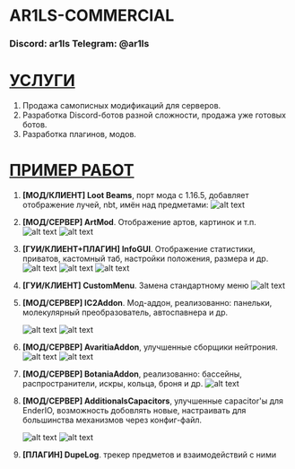 # AR1LS-COMMERCIAL
### Discord: ar1ls Telegram: @ar1ls

# [УСЛУГИ]()
1. Продажа самописных модификаций для серверов.
2. Разработка Discord-ботов разной сложности, продажа уже готовых ботов.
3. Разработка плагинов, модов.
# [ПРИМЕР РАБОТ]()
1. **[МОД/КЛИЕНТ] Loot Beams**, порт мода с 1.16.5, добавляет отображение лучей, nbt, имён над предметами: ![alt text](screenshots/2023-11-11_00.57.4.png)
2. **[МОД/СЕРВЕР] ArtMod**. Отображение артов, картинок и т.п. ![alt text](screenshots/art1.png)  ![alt text](screenshots/art2.png) 
3. **[ГУИ/КЛИЕНТ+ПЛАГИН] InfoGUI**. Отображение статистики, приватов, кастомный таб, настройки положения, размера и др. ![alt text](screenshots/infogui1.png) ![alt text](screenshots/infogui2.png) ![alt text](screenshots/2023-10-30_02.28.33.png)
4. **[ГУИ/КЛИЕНТ] CustomMenu**. Замена стандартному меню ![alt text](screenshots/menu.png)
5. **[МОД/СЕРВЕР] IC2Addon**. Мод-аддон, реализованно: панельки, молекулярный преобразователь, автоспавнера и др.
 
	![alt text](screenshots/ic2addon2.png) 																		![alt text](screenshots/ic2addon.png) 
6. **[МОД/СЕРВЕР] AvaritiaAddon**, улучшенные сборщики нейтрония. ![alt text](screenshots/avaritiaaddon2.png) ![alt text](screenshots/avaritiaaddon.png)
7. **[МОД/СЕРВЕР] BotaniaAddon**, реализованно: бассейны, распространители, искры, кольца, броня и др. ![alt text](screenshots/image.png)
8. **[МОД/СЕРВЕР] AdditionalsCapacitors**, улучшенные capacitor'ы для EnderIO, возможность добовлять новые, настраивать для большинства механизмов через конфиг-файл.
 
	![alt text](screenshots/enderio.png) ![alt text](screenshots/capacitorsProperties.png)
9. **[ПЛАГИН] DupeLog**. трекер предметов и взаимодействий с ними 
